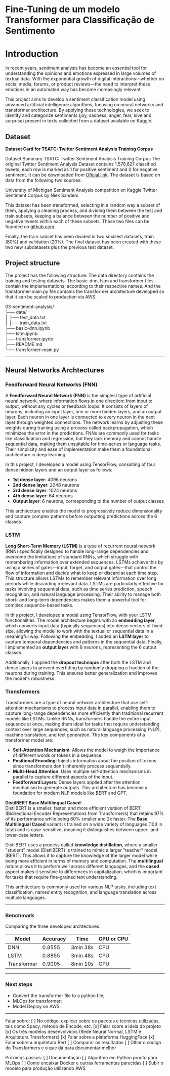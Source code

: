 # Fine-Tuning de um modelo Transformer para Classificação de Sentimento


# Introduction
In recent years, sentiment analysis has become an essential tool for understanding the opinions and emotions expressed in large volumes of textual data. With the exponential growth of digital interactions—whether on social media, forums, or product reviews—the need to interpret these emotions in an automated way has become increasingly relevant.

This project aims to develop a sentiment classification model using advanced artificial intelligence algorithms, focusing on neural networks and transformer architecture. By applying these technologies, we seek to identify and categorize sentiments (joy, sadness, anger, fear, love and surprise) present in texts collected from a dataset available on Kaggle.


## Dataset
**Dataset Card for TSATC: Twitter Sentiment Analysis Training Corpus**

Dataset Summary
TSATC: Twitter Sentiment Analysis Training Corpus The original Twitter Sentiment Analysis Dataset contains 1,578,627 classified tweets, each row is marked as 1 for positive sentiment and 0 for negative sentiment. It can be downloaded from [Oficial link](http://thinknook.com/wp-content/uploads/2012/09/Sentiment-Analysis-Dataset.zip). The dataset is based on data from the following two sources:

University of Michigan Sentiment Analysis competition on Kaggle Twitter Sentiment Corpus by Niek Sanders

This dataset has been transformed, selecting in a random way a subset of them, applying a cleaning process, and dividing them between the test and train subsets, keeping a balance between the number of positive and negative tweets within each of these subsets. These two files can be founded on [github.com](https://github.com/cblancac/SentimentAnalysisBert/blob/main/data).

Finally, the train subset has been divided in two smallest datasets, train (80%) and validation (20%). The final dataset has been created with these two new subdatasets plus the previous test dataset.

## Project structure

The project has the following structure: The data directory contains the training and testing datasets. The basic-dnn, lstm and transformer files contain the implementations, according to their respective names. And the transformer-main.py file contains the transformer architecture developed so that it can be scaled to production via AWS.

03-sentiment-analysis/ <br/>
├── data/ <br/>
│   ├── test_data.txt <br/>
│   │── train_data.txt <br/>
├── basic-dnn.ipynb <br/>
├── lstm.ipynb <br/>
├── transformer.ipynb <br/>
├── README.md <br/>
└── transformer-main.py <br/>

---
## Neural Networks Archtectures
### Feedforward Neural Networks (FNN)
A **Feedforward Neural Network (FNN)** is the simplest type of artificial neural network, where information flows in one direction: from input to output, without any cycles or feedback loops. It consists of layers of neurons, including an input layer, one or more hidden layers, and an output layer. Each neuron in one layer is connected to every neuron in the next layer through weighted connections. The network learns by adjusting these weights during training using a process called backpropagation, which minimizes the error in the predictions. FNNs are commonly used for tasks like classification and regression, but they lack memory and cannot handle sequential data, making them unsuitable for time-series or language tasks. Their simplicity and ease of implementation make them a foundational architecture in deep learning.

In this project, I developed a model using TensorFlow, consisting of four dense hidden layers and an output layer as follows:
- **1st dense layer**: 4096 neurons
- **2nd dense layer**: 2048 neurons
- **3rd dense layer**: 1024 neurons
- **4th dense layer**: 64 neurons
- **Output layer**: 6 neurons, corresponding to the number of output classes

This architecture enables the model to progressively reduce dimensionality and capture complex patterns before outputting predictions across the 6 classes.


### LSTM
**Long Short-Term Memory (LSTM)** is a type of recurrent neural network (RNN) specifically designed to handle long-range dependencies and overcome the limitations of standard RNNs, which struggle with remembering information over extended sequences. LSTMs achieve this by using a series of gates—input, forget, and output gates—that control the flow of information and decide what to keep or discard at each time step. This structure allows LSTMs to remember relevant information over long periods while discarding irrelevant data. LSTMs are particularly effective for tasks involving sequential data, such as time series prediction, speech recognition, and natural language processing. Their ability to manage both short- and long-term dependencies makes them a powerful tool for complex sequence-based tasks.

In this project, I developed a model using TensorFlow, with your LSTM functionalities. The model architecture begins with an **embedding layer**, which converts input data (typically sequences) into dense vectors of fixed size, allowing the model to work with the textual or sequential data in a meaningful way. Following the embedding, I added an **LSTM layer** to capture temporal dependencies and patterns in the sequential data. Finally, I implemented an **output layer** with 6 neurons, representing the 6 output classes.

Additionally, I applied the **dropout technique** after both the LSTM and dense layers to prevent overfitting by randomly dropping a fraction of the neurons during training. This ensures better generalization and improves the model's robustness.

### Transformers
Transformers are a type of neural network architecture that use self-attention mechanisms to process input data in parallel, enabling them to capture long-range dependencies more efficiently than traditional recurrent models like LSTMs. Unlike RNNs, transformers handle the entire input sequence at once, making them ideal for tasks that require understanding context over large sequences, such as natural language processing (NLP), machine translation, and text generation. The key components of a transformer model are:
- **Self-Attention Mechanism**: Allows the model to weigh the importance of different words or tokens in a sequence.
- **Positional Encoding**: Injects information about the position of tokens since transformers don't inherently process sequentially.
- **Multi-Head Attention**: Uses multiple self-attention mechanisms in parallel to capture different aspects of the input.
- **Feedforward Layers**: Dense layers applied after the attention mechanism to generate outputs.
This architecture has become a foundation for modern NLP models like BERT and GPT.


**DistilBERT Base Multilingual Cased**:<br/>
DistilBERT is a smaller, faster, and more efficient version of BERT (Bidirectional Encoder Representations from Transformers) that retains 97% of its performance while being 60% smaller and 2x faster. The **Base Multilingual Cased** variant is trained on a wide variety of languages (104 in total) and is case-sensitive, meaning it distinguishes between upper- and lower-case letters.

DistilBERT uses a process called **knowledge distillation**, where a smaller "student" model (DistilBERT) is trained to mimic a larger "teacher" model (BERT). This allows it to capture the knowledge of the larger model while being more efficient in terms of memory and computation. The **multilingual** nature allows it to perform well across different languages, and the **cased** aspect makes it sensitive to differences in capitalization, which is important for tasks that require fine-grained text understanding.

This architecture is commonly used for various NLP tasks, including text classification, named entity recognition, and language translation across multiple languages.

---
### Benchmark
Comparing the three developed archtectures:

| Model       | Accuracy    | Time        | GPU or CPU  |
|-------------|-------------|-------------|-------------|
| DNN         | 0.8555      | 3min 38s    | CPU         |
| LSTM        | 0.8855      | 3min 48s    | CPU         |
| Transformer | 0.9005      | 8min 10s    | GPU         |


---
### Next steps
* Convert the transformer file to a python file;
* MLOps for transformer;
* Model Deploy on AWS.


---
Falar sobre:
[ ] No código, explicar sobre os pacotes e técnicas utilizadas, tais como Spacy, método de Encode, etc.
[x] Falar sobre a ideia do projeto
[x] Os três modelos desenvolvidos (Rede Neural Normal, LSTM e Arquitetura Transformers)
[x] Falar sobre a plataforma HuggingFace
[x] Falar sobre a arquitetura Bert
[ ] Comparar os resultados
[ ] Olhar o código do Transformers e o que dá para documentar melhor

Próximos passos:
[ ] Documentação
[ ] Algoritmo em Python pronto para MLOps
[ ] Como encaixar Docker e outras ferramentas parecidas
[ ] Subir o modelo para produção utilizando AWS
